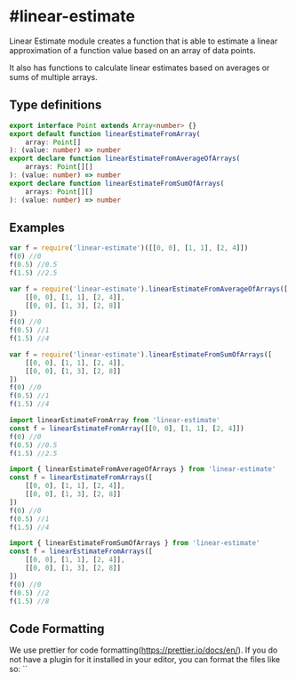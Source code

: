 # #linear-estimate

Linear Estimate module creates a function that is able to estimate a linear approximation of a function value based on an array of data points.

It also has functions to calculate linear estimates based on averages or sums of multiple arrays.

## Type definitions

```typescript
export interface Point extends Array<number> {}
export default function linearEstimateFromArray(
    array: Point[]
): (value: number) => number
export declare function linearEstimateFromAverageOfArrays(
    arrays: Point[][]
): (value: number) => number
export declare function linearEstimateFromSumOfArrays(
    arrays: Point[][]
): (value: number) => number
```

## Examples

```javascript
var f = require('linear-estimate')([[0, 0], [1, 1], [2, 4]])
f(0) //0
f(0.5) //0.5
f(1.5) //2.5

var f = require('linear-estimate').linearEstimateFromAverageOfArrays([
    [[0, 0], [1, 1], [2, 4]],
    [[0, 0], [1, 3], [2, 8]]
])
f(0) //0
f(0.5) //1
f(1.5) //4

var f = require('linear-estimate').linearEstimateFromSumOfArrays([
    [[0, 0], [1, 1], [2, 4]],
    [[0, 0], [1, 3], [2, 8]]
])
f(0) //0
f(0.5) //1
f(1.5) //4
```

```typescript
import linearEstimateFromArray from 'linear-estimate'
const f = linearEstimateFromArray([[0, 0], [1, 1], [2, 4]])
f(0) //0
f(0.5) //0.5
f(1.5) //2.5

import { linearEstimateFromAverageOfArrays } from 'linear-estimate'
const f = linearEstimateFromArrays([
    [[0, 0], [1, 1], [2, 4]],
    [[0, 0], [1, 3], [2, 8]]
])
f(0) //0
f(0.5) //1
f(1.5) //4

import { linearEstimateFromSumOfArrays } from 'linear-estimate'
const f = linearEstimateFromArrays([
    [[0, 0], [1, 1], [2, 4]],
    [[0, 0], [1, 3], [2, 8]]
])
f(0) //0
f(0.5) //2
f(1.5) //8
```

## Code Formatting

We use prettier for code formatting(https://prettier.io/docs/en/). If you do not have a plugin for it installed in your editor, you can format the files like so: ``
